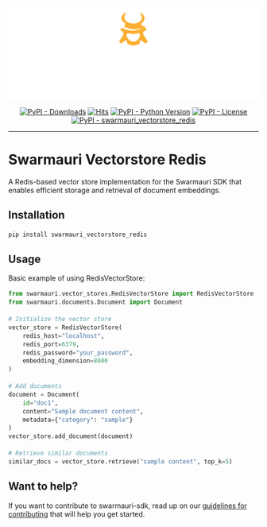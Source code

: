 
<!-- Dark OS/GitHub theme → show LIGHT PNG; Light → show DARK PNG -->
<picture>
  <source media="(prefers-color-scheme: dark)"  srcset="../../../assets/swarmauri_brand_frag_light.png">
  <source media="(prefers-color-scheme: light)" srcset="../../../assets/swarmauri_brand_frag_dark.png">
  <!-- Fallback below (see #2) -->
  <img alt="Project logo" src="../../../assets/swarmauri_brand_frag_dark.png" width="640">
</picture>


<p align="center">
    <a href="https://pypi.org/project/swarmauri_vectorstore_redis/">
        <img src="https://img.shields.io/pypi/dm/swarmauri_vectorstore_redis" alt="PyPI - Downloads"/></a>
    <a href="https://hits.sh/github.com/swarmauri/swarmauri-sdk/tree/master/pkgs/community/swarmauri_vectorstore_redis/">
        <img alt="Hits" src="https://hits.sh/github.com/swarmauri/swarmauri-sdk/tree/master/pkgs/community/swarmauri_vectorstore_redis.svg"/></a>
    <a href="https://pypi.org/project/swarmauri_vectorstore_redis/">
        <img src="https://img.shields.io/pypi/pyversions/swarmauri_vectorstore_redis" alt="PyPI - Python Version"/></a>
    <a href="https://pypi.org/project/swarmauri_vectorstore_redis/">
        <img src="https://img.shields.io/pypi/l/swarmauri_vectorstore_redis" alt="PyPI - License"/></a>
    <a href="https://pypi.org/project/swarmauri_vectorstore_redis/">
        <img src="https://img.shields.io/pypi/v/swarmauri_vectorstore_redis?label=swarmauri_vectorstore_redis&color=green" alt="PyPI - swarmauri_vectorstore_redis"/></a>
</p>

---

# Swarmauri Vectorstore Redis

A Redis-based vector store implementation for the Swarmauri SDK that enables efficient storage and retrieval of document embeddings.

## Installation

```bash
pip install swarmauri_vectorstore_redis
```

## Usage

Basic example of using RedisVectorStore:

```python
from swarmauri.vector_stores.RedisVectorStore import RedisVectorStore
from swarmauri.documents.Document import Document

# Initialize the vector store
vector_store = RedisVectorStore(
    redis_host="localhost",
    redis_port=6379,
    redis_password="your_password",
    embedding_dimension=8000
)

# Add documents
document = Document(
    id="doc1",
    content="Sample document content",
    metadata={"category": "sample"}
)
vector_store.add_document(document)

# Retrieve similar documents
similar_docs = vector_store.retrieve("sample content", top_k=5)
```

## Want to help?

If you want to contribute to swarmauri-sdk, read up on our [guidelines for contributing](https://github.com/swarmauri/swarmauri-sdk/blob/master/contributing.md) that will help you get started.

